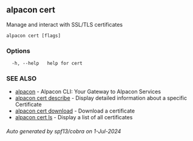 ## alpacon cert

Manage and interact with SSL/TLS certificates

```
alpacon cert [flags]
```

### Options

```
  -h, --help   help for cert
```

### SEE ALSO

* [alpacon](alpacon.md)	 - Alpacon CLI: Your Gateway to Alpacon Services
* [alpacon cert describe](alpacon_cert_describe.md)	 - Display detailed information about a specific Certificate
* [alpacon cert download](alpacon_cert_download.md)	 - Download a certificate
* [alpacon cert ls](alpacon_cert_ls.md)	 - Display a list of all certificates

###### Auto generated by spf13/cobra on 1-Jul-2024
